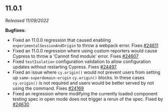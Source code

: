 ## 11.0.1

_Released 11/09/2022_

**Bugfixes:**

- Fixed an 11.0.0 regression that caused enabling `experimentalSessionAndOrigin`
  to throw a webpack error. Fixes
  [#24611](https://github.com/cypress-io/cypress/issues/24611)
- Fixed an 11.0.0 regression where using custom reporters would cause Cypress to
  throw a 'Cannot find module' error. Fixes
  [#24607](https://github.com/cypress-io/cypress/issues/24607)
- Fixed `testIsolation` configuration validation to allow configuration updates
  without restarting Cypress. Fixes
  [#24497](https://github.com/cypress-io/cypress/issues/24497).
- Fixed an issue where `cy.origin()` would not prevent users from setting up
  `same-superdomain-origin` `cy.origin()` blocks. In these cases `cy.origin()`
  is not required and users would be better served by not using the command.
  Fixes [#24169](https://github.com/cypress-io/cypress/issues/24169)
- Fixed an regression where modifying the currently loaded component testing
  spec in open mode does not trigger a rerun of the spec. Fixed by
  [#24630](https://github.com/cypress-io/cypress/pull/24630)
